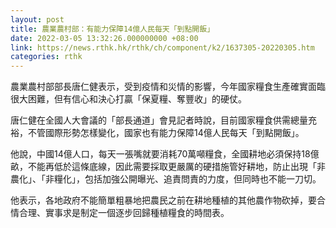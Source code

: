 ```yaml
---
layout: post
title: 農業農村部：有能力保障14億人民每天「到點開飯」
date: 2022-03-05 13:32:26.000000000 +08:00
link: https://news.rthk.hk/rthk/ch/component/k2/1637305-20220305.htm
categories: rthk
---
```


農業農村部部長唐仁健表示，受到疫情和災情的影響，今年國家糧食生產確實面臨很大困難，但有信心和決心打贏「保夏糧、奪豐收」的硬仗。

唐仁健在全國人大會議的「部長通道」會見記者時說，目前國家糧食供需總量充裕，不管國際形勢怎樣變化，國家也有能力保障14億人民每天「到點開飯」。

他說，中國14億人口，每天一張嘴就要消耗70萬噸糧食，全國耕地必須保持18億畝，不能再低於這條底線，因此需要採取更嚴厲的硬措施管好耕地，防止出現「非農化」、「非糧化」，包括加強公開曝光、追責問責的力度，但同時也不能一刀切。

他表示，各地政府不能簡單粗暴地把農民之前在耕地種植的其他農作物砍掉，要合情合理、實事求是制定一個逐步回歸種植糧食的時間表。
